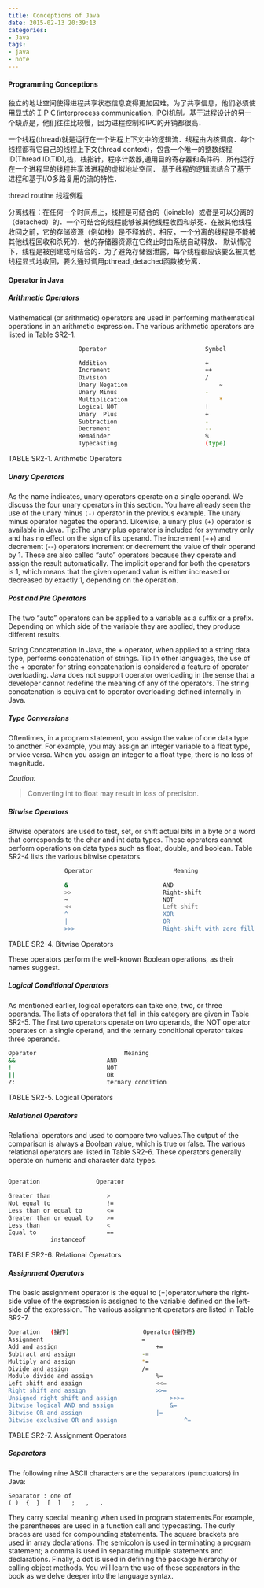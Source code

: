 ```yaml
---
title: Conceptions of Java
date: 2015-02-13 20:39:13
categories:
- Java
tags:
- java
- note
---
```

#### Programming Conceptions

独立的地址空间使得进程共享状态信息变得更加困难。为了共享信息，他们必须使用显式的ＩＰＣ(interprocess communication, IPC)机制。基于进程设计的另一个缺点是，他们往往比较慢，因为进程控制和IPC的开销都很高．

一个线程(thread)就是运行在一个进程上下文中的逻辑流．线程由内核调度．每个线程都有它自己的线程上下文(thread context)，包含一个唯一的整数线程ID(Thread ID,TID),栈，栈指针，程序计数器,通用目的寄存器和条件码．所有运行在一个进程里的线程共享该进程的虚拟地址空间．
基于线程的逻辑流结合了基于进程和基于I/O多路复用的流的特性．

thread routine 线程例程

分离线程：在任何一个时间点上，线程是可结合的（joinable）或者是可以分离的（detached）的．一个可结合的线程能够被其他线程收回和杀死．在被其他线程收回之前，它的存储资源（例如栈）是不释放的．相反，一个分离的线程是不能被其他线程回收和杀死的．他的存储器资源在它终止时由系统自动释放．
默认情况下，线程是被创建成可结合的．为了避免存储器泄露，每个线程都应该要么被其他线程显式地收回，要么通过调用pthread_detached函数被分离．

#### Operator in Java

##### Arithmetic Operators

Mathematical (or arithmetic) operators are used in performing mathematical operations in an arithmetic expression. The various arithmetic operators are listed in Table SR2-1.


```sh
					Operator							Symbol

					Addition					  		+
					Increment					  		++
					Division					  		/
					Unary Negation					  		~
					Unary Minus							-
					Multiplication					  		*
					Logical NOT							!
					Unary  Plus							+
					Subtraction							-
					Decrement						  	--
					Remainder					  		%
					Typecasting					  		(type)
```

TABLE SR2-1.   Arithmetic Operators

##### Unary Operators

As the name indicates, unary operators operate on a single operand. We discuss the four unary
operators in this section. You have already seen the use of the unary minus `(-)` operator in the
previous example. The unary minus operator negates the operand. Likewise, a unary plus `(+)`
operator is available in Java.
Tip:The unary plus operator is included for symmetry only and has no
effect on the sign of its operand.
The increment (++) and decrement (--) operators increment or decrement the value of their
operand by 1. These are also called “auto” operators because they operate and assign the result
automatically. The implicit operand for both the operators is 1, which means that the given
operand value is either increased or decreased by exactly 1, depending on the operation.

##### Post and Pre Operators

The two “auto” operators can be applied to a variable as a suffix or a prefix. Depending on which
side of the variable they are applied, they produce different results.

String Concatenation
In Java, the + operator, when applied to a string data type, performs concatenation of strings.
Tip
In other languages, the use of the + operator for string concatenation
is considered a feature of operator overloading. Java does not support
operator overloading in the sense that a developer cannot redefine
the meaning of any of the operators. The string concatenation is
equivalent to operator overloading defined internally in Java.

##### Type Conversions
Oftentimes, in a program statement, you assign the value of one data type to another. For example,
you may assign an integer variable to a float type, or vice versa. When you assign an integer to a
float type, there is no loss of magnitude.

*Caution:*
>Converting int to float may result in loss of precision.

##### Bitwise Operators
Bitwise operators are used to test, set, or shift actual bits in a byte or a word that corresponds to
the char and int data types. These operators cannot perform operations on data types such as
float, double, and boolean. Table SR2-4 lists the various bitwise operators.

``` sh
				Operator					   Meaning

				&					  		AND
				>>					  		Right-shift
				~					  		NOT
				<<					  		Left-shift
				^					  		XOR
				|					  		OR
				>>>					  		Right-shift with zero fill
``` 

TABLE SR2-4.	  Bitwise Operators

These operators perform the well-known Boolean operations, as their names suggest.

##### Logical Conditional Operators

As mentioned earlier, logical operators can take one, two, or three operands. The lists of operators
that fall in this category are given in Table SR2-5. The first two operators operate on two operands,
the NOT operator operates on a single operand, and the ternary conditional operator takes three
operands.

``` sh
Operator						 Meaning
&&					  		AND
!					  		NOT
||					  		OR
?:					  		ternary condition
``` 

TABLE SR2-5.    Logical Operators

##### Relational Operators
Relational operators and used to compare two values.The output of the comparison is always a
Boolean value, which is true or false. The various relational operators are listed in Table SR2-6.
These operators generally operate on numeric and character data types.

``` sh

Operation                Operator

Greater than                >
Not equal to                !=
Less than or equal to       <=
Greater than or equal to    >=
Less than                   <
Equal to                    ==
			instanceof
``` 

TABLE SR2-6.   Relational Operators

##### Assignment Operators

The basic assignment operator is the equal to (=)operator,where the right-side value of the expression is assigned to the variable defined on the left-side of the expression.
The various assignment operators are listed in Table SR2-7.


``` sh
Operation	(操作)					 Operator(操作符)
Assignment					          =
Add and assign					          +=
Subtract and assign					  -=
Multiply and assign					  *=
Divide and assign					  /=
Modulo divide and assign				  %=
Left shift and assign					  <<=
Right shift and assign					  >>=
Unsigned right shift and assign				  >>>=
Bitwise logical AND and assign				  &=
Bitwise OR and assign					  |=
Bitwise exclusive OR and assign			          ^=
``` 

TABLE SR2-7.            Assignment Operators

##### Separators

The following nine ASCII characters are the separators (punctuators) in Java:
```
Separator : one of
( )  {  }  [  ]   ;   ,   .
```
They carry special meaning when used in program statements.For example, the parentheses are used in a function call and typecasting. The curly braces are used for compounding statements. The square brackets are used in array declarations. The semicolon is used in terminating a program statement; a comma is used in separating multiple statements and declarations. Finally, a dot is used in defining the package hierarchy or calling object methods. You will learn the use of these separators in the book as we delve deeper into the language syntax.
